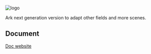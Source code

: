 ![logo](https://github.com/QuadHex/ArkNX/raw/gh-pages/_images/logo.png)

Ark next generation version to adapt other fields and more scenes.


## Document

[Doc website](https://docs.quadhex.io/ArkNX)